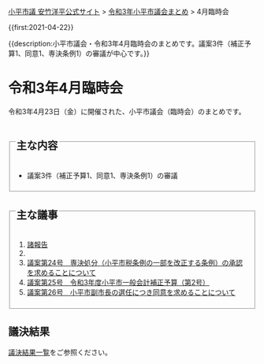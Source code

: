 <p class="breadcrumbs"><a href="https://yasutakeyohei.com/">小平市議 安竹洋平公式サイト</a> > <a href="../index.md">令和3年小平市議会まとめ</a> > 4月臨時会</p>

{{first:2021-04-22}}

{{description:小平市議会・令和3年4月臨時会のまとめです。議案3件（補正予算1、同意1、専決条例1）の審議が中心です。}}

# 令和3年4月臨時会

令和3年4月23日（金）に開催された、小平市議会（臨時会）のまとめです。

<fieldset class="summary">
  <legend>
    <h2 class="summary">主な内容</h2>
  </legend>
  <ul>
    <li class="play">議案3件（補正予算1、同意1、専決条例1）の審議</li>
  </ul>
  <!--<p class="summary"><i class="fa fa-play" aria-hidden="true"></i> 補正予算は、一般会計と、国民健康保険事業特別会計</p>
  <p class="summary"><i class="fa fa-play" aria-hidden="true"></i> 学校給食センターの更新にかかる契約議案は、委員会で否決ののち、本会議で可決</p>
  <p class="summary"><i class="fa fa-play" aria-hidden="true"></i> 四次長総基本構想は委員会で賛否同数で委員長採決の可決ののち、本会議で可決</p>-->
</fieldset>

<fieldset class="nittei">
  <legend>
    <h2> 主な議事 </h2>
  </legend>
  <div>

1. [諸報告](./syohokoku.md)
1. &nbsp;
1. [議案第24号　専決処分（小平市税条例の一部を改正する条例）の承認を求めることについて](./gian-24.md)
1. [議案第25号　令和3年度小平市一般会計補正予算（第2号）](./gian-25.md)
1. [議案第26号　小平市副市長の選任につき同意を求めることについて](./gian-26.md)


</div>
</fieldset>

## 議決結果

[議決結果一覧](../kekka-ichiran.md)をご参照ください。